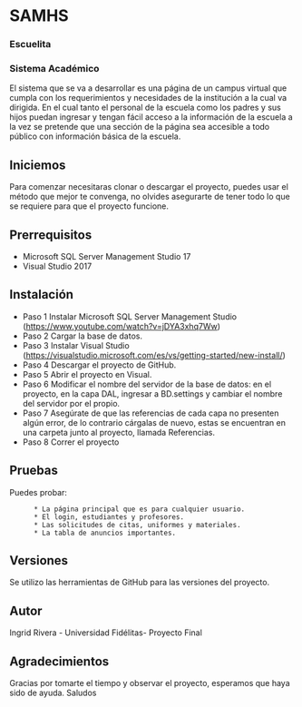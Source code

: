 # SAMHS

### Escuelita
### Sistema Académico

El sistema que se va a desarrollar es una página de un campus virtual que cumpla con los requerimientos y necesidades de la institución a la cual va dirigida. En el cual tanto el personal de la escuela como los padres y sus hijos puedan ingresar y tengan fácil acceso a la información de la escuela a la vez se pretende que una sección de la página sea accesible a todo público con información básica de la escuela.

## Iniciemos
Para comenzar necesitaras clonar o descargar el proyecto, puedes usar el método que mejor te convenga, no olvides asegurarte de tener todo lo que se requiere para que el proyecto funcione.  

## Prerrequisitos
* Microsoft SQL Server Management Studio 17
* Visual Studio 2017

## Instalación
* Paso 1
      Instalar Microsoft SQL Server Management Studio (https://www.youtube.com/watch?v=jDYA3xhq7Ww)
* Paso 2
      Cargar la base de datos.
* Paso 3
      Instalar Visual Studio (https://visualstudio.microsoft.com/es/vs/getting-started/new-install/)
* Paso 4
      Descargar el proyecto de GitHub.
* Paso 5
      Abrir el proyecto en Visual.
* Paso 6
      Modificar el nombre del servidor de la base de datos: en el proyecto, en la capa DAL, ingresar a BD.settings y cambiar el nombre         del servidor por el propio. 
* Paso 7
      Asegúrate de que las referencias de cada capa no presenten algún error, de lo contrario cárgalas de nuevo, estas se encuentran en       una carpeta junto al proyecto, llamada Referencias.
* Paso 8
      Correr el proyecto
      
## Pruebas
Puedes probar:

          * La página principal que es para cualquier usuario.
          * El login, estudiantes y profesores.
          * Las solicitudes de citas, uniformes y materiales.
          * La tabla de anuncios importantes.

## Versiones
Se utilizo las herramientas de GitHub para las versiones del proyecto.

## Autor
Ingrid Rivera - Universidad Fidélitas- Proyecto Final

## Agradecimientos
Gracias por tomarte el tiempo y observar el proyecto, esperamos que haya sido de ayuda. Saludos


